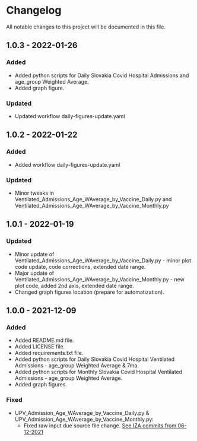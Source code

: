 # Changelog

All notable changes to this project will be documented in this file.

## 1.0.3 - 2022-01-26

### Added
- Added python scripts for Daily Slovakia Covid Hospital Admissions and age_group Weighted Average.
- Added graph figure.

### Updated
- Updated workflow daily-figures-update.yaml

## 1.0.2 - 2022-01-22

### Added
- Added workflow daily-figures-update.yaml

### Updated
- Minor tweaks in Ventilated_Admissions_Age_WAverage_by_Vaccine_Daily.py and Ventilated_Admissions_Age_WAverage_by_Vaccine_Monthly.py

## 1.0.1 - 2022-01-19

### Updated
- Minor update of Ventilated_Admissions_Age_WAverage_by_Vaccine_Daily.py - minor plot code update, code corrections, extended date range.
- Major update of Ventilated_Admissions_Age_WAverage_by_Vaccine_Monthly.py - new plot code, added 2nd axis, extended date range.
- Changed graph figures location (prepare for automatization).

## 1.0.0 - 2021-12-09

### Added
- Added README.md file.
- Added LICENSE file.
- Added requirements.txt file.
- Added python scripts for Daily Slovakia Covid Hospital Ventilated Admissions - age_group Weighted Average & 7ma.
- Added python scripts for Monthly Slovakia Covid Hospital Ventilated Admissions - age_group Weighted Average.
- Added graph figures.

### Fixed
- UPV_Admission_Age_WAverage_by_Vaccine_Daily.py & UPV_Admission_Age_WAverage_by_Vaccine_Monthly.py:
  - Fixed raw input due source file change. [See IZA commits from 06-12-2021](https://github.com/Institut-Zdravotnych-Analyz/covid19-data/tree/main/Hospitals)